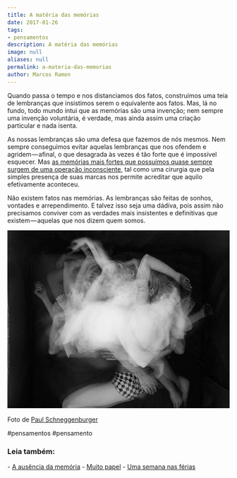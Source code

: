 ```yaml
---
title: A matéria das memórias
date: 2017-01-26
tags:
- pensamentos
description: A matéria das memórias
image: null
aliases: null
permalink: a-materia-das-memorias
author: Marcos Ramon
---
```

Quando passa o tempo e nos distanciamos dos fatos, construímos uma teia de lembranças que insistimos serem o equivalente aos fatos. Mas, lá no fundo, todo mundo intui que as memórias são uma invenção; nem sempre uma invenção voluntária, é verdade, mas ainda assim uma criação particular e nada isenta.

As nossas lembranças são uma defesa que fazemos de nós mesmos. Nem sempre conseguimos evitar aquelas lembranças que nos ofendem e agridem — afinal, o que desagrada às vezes é tão forte que é impossível esquecer. Mas [as memórias mais fortes que possuímos quase sempre surgem de uma operação inconsciente](http://amzn.to/2k2ijWO), tal como uma cirurgia que pela simples presença de suas marcas nos permite acreditar que aquilo efetivamente aconteceu.

Não existem fatos nas memórias. As lembranças são feitas de sonhos, vontades e arrependimento. E talvez isso seja uma dádiva, pois assim não precisamos conviver com as verdades mais insistentes e definitivas que existem — aquelas que nos dizem quem somos.

<img src="/assets/img/a-matéria-das memórias-medium.jpeg">

Foto de [Paul Schneggenburger](http://www.schneggenburger.at/)


#pensamentos #pensamento

<h3>Leia também:</h3>
- <a href="/a-ausencia-da-memoria">A ausência da memória</a>
- <a href="/muito-papel">Muito papel</a>
- <a href="/uma-semana-nas-ferias">Uma semana nas férias</a>

